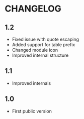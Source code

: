 CHANGELOG
=========

1.2
---

 * Fixed issue with quote escaping
 * Added support for table prefix
 * Changed module icon
 * Improved internal structure

1.1
---

 * Improved internals

1.0
---

 * First public version